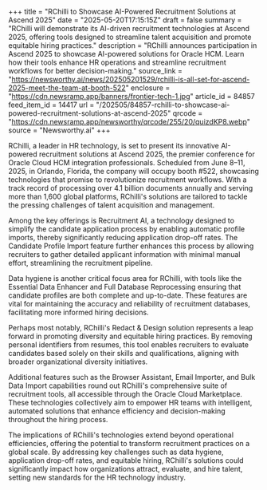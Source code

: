 +++
title = "RChilli to Showcase AI-Powered Recruitment Solutions at Ascend 2025"
date = "2025-05-20T17:15:15Z"
draft = false
summary = "RChilli will demonstrate its AI-driven recruitment technologies at Ascend 2025, offering tools designed to streamline talent acquisition and promote equitable hiring practices."
description = "RChilli announces participation in Ascend 2025 to showcase AI-powered solutions for Oracle HCM. Learn how their tools enhance HR operations and streamline recruitment workflows for better decision-making."
source_link = "https://newsworthy.ai/news/202505201529/rchilli-is-all-set-for-ascend-2025-meet-the-team-at-booth-522"
enclosure = "https://cdn.newsramp.app/banners/frontier-tech-1.jpg"
article_id = 84857
feed_item_id = 14417
url = "/202505/84857-rchilli-to-showcase-ai-powered-recruitment-solutions-at-ascend-2025"
qrcode = "https://cdn.newsramp.app/newsworthy/qrcode/255/20/quizdKP8.webp"
source = "Newsworthy.ai"
+++

<p>RChilli, a leader in HR technology, is set to present its innovative AI-powered recruitment solutions at Ascend 2025, the premier conference for Oracle Cloud HCM integration professionals. Scheduled from June 8–11, 2025, in Orlando, Florida, the company will occupy booth #522, showcasing technologies that promise to revolutionize recruitment workflows. With a track record of processing over 4.1 billion documents annually and serving more than 1,600 global platforms, RChilli's solutions are tailored to tackle the pressing challenges of talent acquisition and management.</p><p>Among the key offerings is Recruitment AI, a technology designed to simplify the candidate application process by enabling automatic profile imports, thereby significantly reducing application drop-off rates. The Candidate Profile Import feature further enhances this process by allowing recruiters to gather detailed applicant information with minimal manual effort, streamlining the recruitment pipeline.</p><p>Data hygiene is another critical focus area for RChilli, with tools like the Essential Data Enhancer and Full Database Reprocessing ensuring that candidate profiles are both complete and up-to-date. These features are vital for maintaining the accuracy and reliability of recruitment databases, facilitating more informed hiring decisions.</p><p>Perhaps most notably, RChilli's Redact & Design solution represents a leap forward in promoting diversity and equitable hiring practices. By removing personal identifiers from resumes, this tool enables recruiters to evaluate candidates based solely on their skills and qualifications, aligning with broader organizational diversity initiatives.</p><p>Additional features such as the Browser Assistant, Email Importer, and Bulk Data Import capabilities round out RChilli's comprehensive suite of recruitment tools, all accessible through the Oracle Cloud Marketplace. These technologies collectively aim to empower HR teams with intelligent, automated solutions that enhance efficiency and decision-making throughout the hiring process.</p><p>The implications of RChilli's technologies extend beyond operational efficiencies, offering the potential to transform recruitment practices on a global scale. By addressing key challenges such as data hygiene, application drop-off rates, and equitable hiring, RChilli's solutions could significantly impact how organizations attract, evaluate, and hire talent, setting new standards for the HR technology industry.</p>